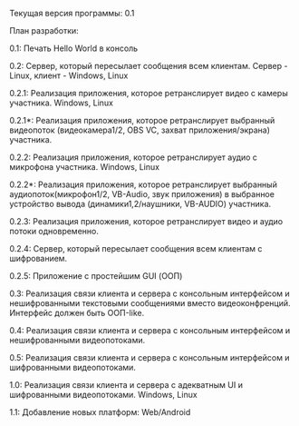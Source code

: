 Текущая версия программы: 0.1

План разработки:

0.1: Печать Hello World в консоль

0.2: Сервер, который пересылает сообщения всем клиентам. Сервер - Linux, клиент - Windows, Linux

0.2.1: Реализация приложения, которое ретранслирует видео с камеры участника. Windows, Linux

0.2.1*: Реализация приложения, которое ретранслирует выбранный видеопоток (видеокамера1/2, OBS VC, захват приложения/экрана) участника.

0.2.2: Реализация приложения, которое ретранслирует аудио с микрофона участника. Windows, Linux

0.2.2*: Реализация приложения, которое ретранслирует выбранный аудиопоток(микрофон1/2, VB-Audio, звук приложения) в выбранное устройство вывода (динамики1,2/наушники, VB-AUDIO) участника.

0.2.3: Реализация приложения, которое ретранслирует видео и аудио потоки одновременно.

0.2.4: Сервер, который пересылает сообщения всем клиентам с шифрованием.

0.2.5: Приложение с простейшим GUI (ООП)

0.3: Реализация связи клиента и сервера с консольным интерфейсом и нешифрованными текстовыми сообщениями вместо видеоконфренций. Интерфейс должен быть ООП-like.

0.4: Реализация связи клиента и сервера с консольным интерфейсом и нешифрованными видеопотоками.

0.5: Реализация связи клиента и сервера с консольным интерфейсом и шифрованными видеопотоками.

1.0: Реализация связи клиента и сервера с адекватным UI и шифрованными видеопотоками. Windows, Linux

1.1: Добавление новых платформ: Web/Android